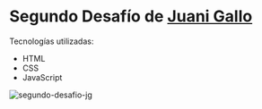 # Segundo Desafío de [Juani Gallo](https://twitter.com/JuaniGallo)

Tecnologías utilizadas:
* HTML
* CSS
* JavaScript

![segundo-desafio-jg](https://user-images.githubusercontent.com/62448175/99856896-c8c6d880-2b68-11eb-9f06-ee89efbbae2e.png)
